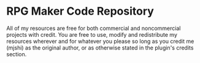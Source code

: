 # RPG Maker Code Repository
All of my resources are free for both commercial and noncommercial projects with credit.
You are free to use, modify and redistribute my resources wherever and for whatever you please so long as you credit me (mjshi) as the original author, or as otherwise stated in the plugin's credits section.
